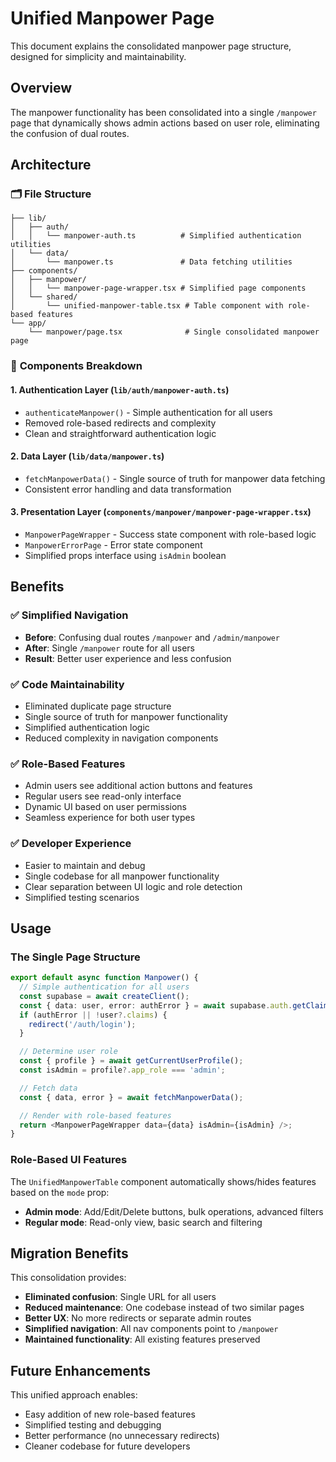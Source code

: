 # Unified Manpower Page

This document explains the consolidated manpower page structure, designed for simplicity and maintainability.

## Overview

The manpower functionality has been consolidated into a single `/manpower` page that dynamically shows admin actions based on user role, eliminating the confusion of dual routes.

## Architecture

### 🗂️ **File Structure**

```
├── lib/
│   ├── auth/
│   │   └── manpower-auth.ts          # Simplified authentication utilities
│   └── data/
│       └── manpower.ts               # Data fetching utilities
├── components/
│   ├── manpower/
│   │   └── manpower-page-wrapper.tsx # Simplified page components
│   └── shared/
│       └── unified-manpower-table.tsx # Table component with role-based features
└── app/
    └── manpower/page.tsx              # Single consolidated manpower page
```

### 🔧 **Components Breakdown**

#### **1. Authentication Layer** (`lib/auth/manpower-auth.ts`)
- `authenticateManpower()` - Simple authentication for all users
- Removed role-based redirects and complexity
- Clean and straightforward authentication logic

#### **2. Data Layer** (`lib/data/manpower.ts`)
- `fetchManpowerData()` - Single source of truth for manpower data fetching
- Consistent error handling and data transformation

#### **3. Presentation Layer** (`components/manpower/manpower-page-wrapper.tsx`)
- `ManpowerPageWrapper` - Success state component with role-based logic
- `ManpowerErrorPage` - Error state component
- Simplified props interface using `isAdmin` boolean

## Benefits

### ✅ **Simplified Navigation**
- **Before**: Confusing dual routes `/manpower` and `/admin/manpower`
- **After**: Single `/manpower` route for all users
- **Result**: Better user experience and less confusion

### ✅ **Code Maintainability**
- Eliminated duplicate page structure
- Single source of truth for manpower functionality
- Simplified authentication logic
- Reduced complexity in navigation components

### ✅ **Role-Based Features**
- Admin users see additional action buttons and features
- Regular users see read-only interface
- Dynamic UI based on user permissions
- Seamless experience for both user types

### ✅ **Developer Experience**
- Easier to maintain and debug
- Single codebase for all manpower functionality
- Clear separation between UI logic and role detection
- Simplified testing scenarios

## Usage

### The Single Page Structure

```typescript
export default async function Manpower() {
  // Simple authentication for all users
  const supabase = await createClient();
  const { data: user, error: authError } = await supabase.auth.getClaims();
  if (authError || !user?.claims) {
    redirect('/auth/login');
  }

  // Determine user role
  const { profile } = await getCurrentUserProfile();
  const isAdmin = profile?.app_role === 'admin';

  // Fetch data
  const { data, error } = await fetchManpowerData();

  // Render with role-based features
  return <ManpowerPageWrapper data={data} isAdmin={isAdmin} />;
}
```

### Role-Based UI Features

The `UnifiedManpowerTable` component automatically shows/hides features based on the `mode` prop:

- **Admin mode**: Add/Edit/Delete buttons, bulk operations, advanced filters
- **Regular mode**: Read-only view, basic search and filtering

## Migration Benefits

This consolidation provides:
- **Eliminated confusion**: Single URL for all users
- **Reduced maintenance**: One codebase instead of two similar pages
- **Better UX**: No more redirects or separate admin routes
- **Simplified navigation**: All nav components point to `/manpower`
- **Maintained functionality**: All existing features preserved

## Future Enhancements

This unified approach enables:
- Easy addition of new role-based features
- Simplified testing and debugging
- Better performance (no unnecessary redirects)
- Cleaner codebase for future developers